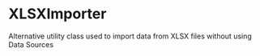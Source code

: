 # XLSXImporter
Alternative utility class used to import data from XLSX files without using Data Sources
